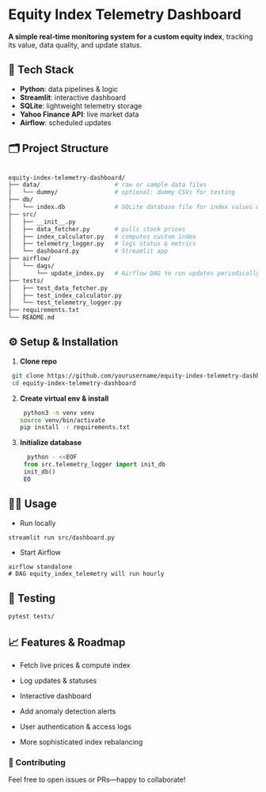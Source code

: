 # Equity Index Telemetry Dashboard

**A simple real‑time monitoring system for a custom equity index**, tracking its value, data quality, and update status.

## 🚀 Tech Stack
- **Python**: data pipelines & logic  
- **Streamlit**: interactive dashboard  
- **SQLite**: lightweight telemetry storage  
- **Yahoo Finance API**: live market data  
- **Airflow**: scheduled updates  

## 🗂 Project Structure
```graphql

equity-index-telemetry-dashboard/
├── data/                     # raw or sample data files
│   └── dummy/                # optional: dummy CSVs for testing
├── db/                       
│   └── index.db              # SQLite database file for index values & telemetry
├── src/                      
│   ├── __init__.py           
│   ├── data_fetcher.py       # pulls stock prices
│   ├── index_calculator.py   # computes custom index
│   ├── telemetry_logger.py   # logs status & metrics
│   └── dashboard.py          # Streamlit app
├── airflow/                  
│   └── dags/                 
│       └── update_index.py   # Airflow DAG to run updates periodically
├── tests/                    
│   ├── test_data_fetcher.py  
│   ├── test_index_calculator.py
│   └── test_telemetry_logger.py
├── requirements.txt          
└── README.md                 
```
## ⚙️ Setup & Installation

1. **Clone repo**  
  ``` bash
   git clone https://github.com/yourusername/equity-index-telemetry-dashboard.git
   cd equity-index-telemetry-dashboard
```
2. **Create virtual env & install**
    ```bash
     python3 -m venv venv
    source venv/bin/activate
    pip install -r requirements.txt
    ```

3. **Initialize database**
   ```python
     python - <<EOF
    from src.telemetry_logger import init_db
    init_db()
    EO
    ```

## 🏃‍♂️ Usage
- Run locally
```bash
streamlit run src/dashboard.py
```

- Start Airflow
```
airflow standalone
# DAG equity_index_telemetry will run hourly

```


## 🧪 Testing
```bash
pytest tests/
```
## 📈 Features & Roadmap
 - Fetch live prices & compute index

 - Log updates & statuses

 - Interactive dashboard

 - Add anomaly detection alerts

 - User authentication & access logs

 - More sophisticated index rebalancing

### 🤝 Contributing

Feel free to open issues or PRs—happy to collaborate!
